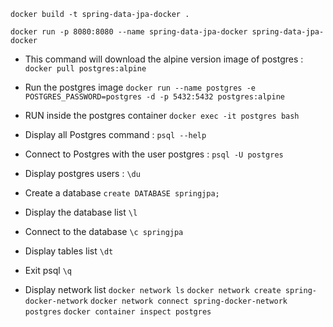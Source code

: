`docker build -t spring-data-jpa-docker .`

`docker run -p 8080:8080 --name spring-data-jpa-docker spring-data-jpa-docker`

* This command will download the alpine version image of postgres :
`docker pull postgres:alpine`
* Run the postgres image
`docker run --name postgres -e POSTGRES_PASSWORD=postgres -d -p 5432:5432 postgres:alpine`
* RUN inside the postgres container
`docker exec -it postgres bash`
* Display all Postgres command : 
`psql --help`
* Connect to Postgres with the user postgres :
`psql -U postgres`
* Display postgres users :
`\du`
* Create a database 
`create DATABASE springjpa;`
* Display the database list
`\l`
* Connect to the database
`\c springjpa`
* Display tables list
`\dt`
* Exit psql
`\q`

* Display network list
`docker network ls`
`docker network create spring-docker-network`
`docker network connect spring-docker-network postgres`
`docker container inspect postgres`
